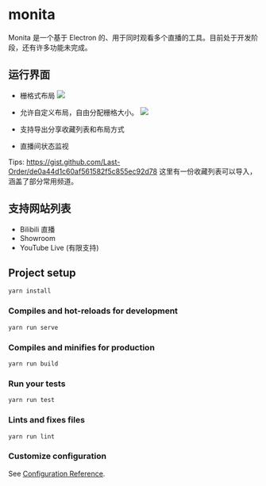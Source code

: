 # monita

Monita 是一个基于 Electron 的、用于同时观看多个直播的工具。目前处于开发阶段，还有许多功能未完成。

## 运行界面
* 栅格式布局
![](http://ww1.sinaimg.cn/large/e985a6f7ly1g19ntd6f62j20rc0km0t3.jpg)

* 允许自定义布局，自由分配栅格大小。
![](http://ww1.sinaimg.cn/large/e985a6f7gy1g19nvv79rzj20rc0km7ie.jpg)

* 支持导出分享收藏列表和布局方式
* 直播间状态监视

Tips: https://gist.github.com/Last-Order/de0a44d1c60af561582f5c855ec92d78 这里有一份收藏列表可以导入，涵盖了部分常用频道。

## 支持网站列表

* Bilibili 直播
* Showroom
* YouTube Live (有限支持)

## Project setup
```
yarn install
```

### Compiles and hot-reloads for development
```
yarn run serve
```

### Compiles and minifies for production
```
yarn run build
```

### Run your tests
```
yarn run test
```

### Lints and fixes files
```
yarn run lint
```

### Customize configuration
See [Configuration Reference](https://cli.vuejs.org/config/).

